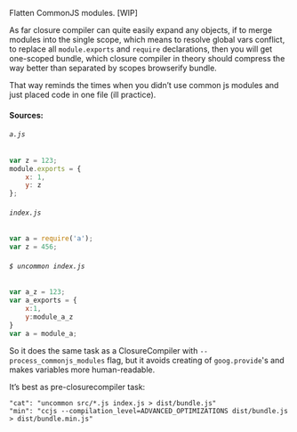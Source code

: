 ﻿Flatten CommonJS modules. [WIP]

As far closure compiler can quite easily expand any objects, if to merge modules into the single scope, which means to resolve global vars conflict, to replace all `module.exports` and `require` declarations, then you will get one-scoped bundle, which closure compiler in theory should compress the way better than separated by scopes browserify bundle.

That way reminds the times when you didn’t use common js modules and just placed code in one file (ill practice).

#### Sources:

###### `a.js`

```js
var z = 123;
module.exports = {
	x: 1,
	y: z
};
```

###### `index.js`

```js
var a = require('a');
var z = 456;
```

###### `$ uncommon index.js`

```js
var a_z = 123;
var a_exports = {
	x:1,
	y:module_a_z
}
var a = module_a;
```

So it does the same task as a ClosureCompiler with `--process_commonjs_modules` flag, but it avoids creating of `goog.provide`'s and makes variables more human-readable.

It’s best as pre-closurecompiler task:

```
"cat": "uncommon src/*.js index.js > dist/bundle.js"
"min": "ccjs --compilation_level=ADVANCED_OPTIMIZATIONS dist/bundle.js > dist/bundle.min.js"
```